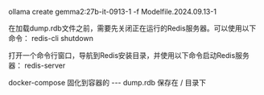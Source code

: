 
ollama create gemma2:27b-it-0913-1 -f Modelfile.2024.09.13-1


在加载dump.rdb文件之前，需要先关闭正在运行的Redis服务器。可以使用以下命令：
redis-cli shutdown

打开一个命令行窗口，导航到Redis安装目录，并使用以下命令启动Redis服务器：
redis-server


docker-compose 固化到容器的  ---  dump.rdb 保存在 / 目录下
